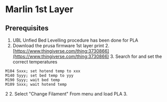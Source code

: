 
# Marlin 1st Layer

## Prerequisites
1. UBL Unfied Bed Levelling procedure has been done for PLA
1. Download the prusa firmware 1st layer print
	2. [https://www.thingiverse.com/thing:3730866](https://www.thingiverse.com/thing:3730866)
	3. Search for and set the correct temperatures 
```
M104 Sxxx; set hotend temp to xxx  
M140 Syyy; set bed temp to yyy  
M190 Syyy; wait bed temp  
M109 Sxxx; wait hotend temp
```
2
2. Select "Change Filament" From menu and load PLA
3. 
<!--stackedit_data:
eyJoaXN0b3J5IjpbMTg4NzE1NjkyOCwtMTIxNzkyMDY2MywtNz
A2MzM1Njk1LDkzNzc3NTE1NCwtMTYyMzE2NTYzOF19
-->